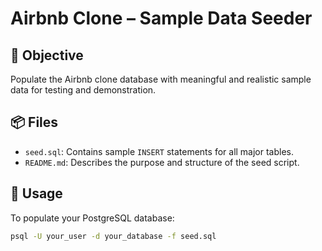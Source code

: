 # Airbnb Clone – Sample Data Seeder

## 🎯 Objective
Populate the Airbnb clone database with meaningful and realistic sample data for testing and demonstration.

## 📦 Files

- `seed.sql`: Contains sample `INSERT` statements for all major tables.
- `README.md`: Describes the purpose and structure of the seed script.

## 🧪 Usage

To populate your PostgreSQL database:

```bash
psql -U your_user -d your_database -f seed.sql
